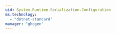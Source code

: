 ```yaml
---
uid: System.Runtime.Serialization.Configuration
ms.technology: 
  - "dotnet-standard"
manager: "ghogen"
---
```

